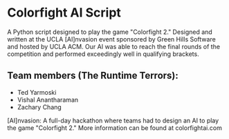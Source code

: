 # Colorfight AI Script
A Python script designed to play the game "Colorfight 2." Designed and written at the UCLA [AI]nvasion event sponsored by Green Hills Software and hosted by UCLA ACM. Our AI was able to reach the final rounds of the competition and performed exceedingly well in qualifying brackets.

## Team members (The Runtime Terrors):
- Ted Yarmoski
- Vishal Anantharaman
- Zachary Chang

[AI]nvasion: A full-day hackathon where teams had to design an AI to play the game "Colorfight 2." More information can be found at colorfightai.com


